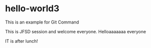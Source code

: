 # hello-world3
This is an example for Git Command

This is JFSD session and welcome everyone. Helloaaaaaaa everyone

IT is after lunch!
